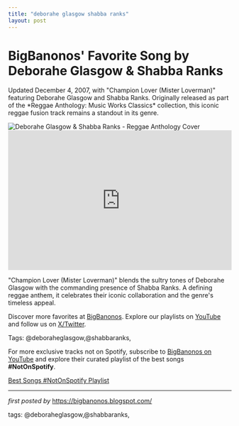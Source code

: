 ```yaml
---
title: "deborahe glasgow shabba ranks"
layout: post
---
```

<!-- Post Title -->
<h1 >BigBanonos' Favorite Song by Deborahe Glasgow & Shabba Ranks</h1> <!-- Introductory Text -->
<p >Updated December 4, 2007, with "Champion Lover (Mister Loverman)" featuring Deborahe Glasgow and Shabba Ranks. Originally released as part of the *Reggae Anthology: Music Works Classics* collection, this iconic reggae fusion track remains a standout in its genre.</p> <!-- Featured Image -->
<div > <img src="https://iscale.iheart.com/catalog/artist/30636329" alt="Deborahe Glasgow & Shabba Ranks - Reggae Anthology Cover" />
</div> <!-- YouTube Video Embed -->
<div > <iframe width="100%" height="315" src="https://www.youtube.com/embed/0t5C6StbZFo" title="Mr. Lover Man (feat. Deborahe Glasgow)" frameborder="0" allow="accelerometer; autoplay; clipboard-write; encrypted-media; gyroscope; picture-in-picture; web-share" referrerpolicy="strict-origin-when-cross-origin" allowfullscreen></iframe>
</div> <!-- Song Information -->
<div > <p>"Champion Lover (Mister Loverman)" blends the sultry tones of Deborahe Glasgow with the commanding presence of Shabba Ranks. A defining reggae anthem, it celebrates their iconic collaboration and the genre's timeless appeal.</p>
</div> <!-- Footer Links -->
<div > <p>Discover more favorites at <a href="https://bigbanonos.blogspot.com/" target="_blank">BigBanonos</a>. Explore our playlists on <a href="https://www.youtube.com/@BigBanonos" target="_blank">YouTube</a> and follow us on <a href="https://x.com/bigbanonos" target="_blank">X/Twitter</a>.</p>
</div> <!-- Tags -->
<p >Tags: @deboraheglasgow,@shabbaranks,</p>


<!--Subscribe and Playlist Links-->
<div>
    <p>For more exclusive tracks not on Spotify, subscribe to <a href="https://www.youtube.com/@BigBanonos" target="_blank">BigBanonos on YouTube</a> and explore their curated playlist of the best songs <strong>#NotOnSpotify</strong>.</p>
    <p><a href="https://www.youtube.com/playlist?list=PLtuNtuTatqI0kFahUCbtbfenC_ET5O_tr" target="_blank">Best Songs #NotOnSpotify Playlist<br /></a></p></div>

<hr />

<p><em>first posted by</em> <a href="https://bigbanonos.blogspot.com/" rel="noopener" target="_new">https://bigbanonos.blogspot.com/</a></p>

<p>tags: @deboraheglasgow,@shabbaranks,</p>
